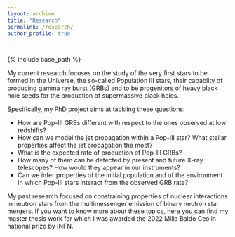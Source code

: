 ```yaml
---
layout: archive
title: "Research"
permalink: /research/
author_profile: true

---
```


{% include base_path %}

My current research focuses on the study of the very first stars to be formed in the Universe, the so-called Population III stars, their capablity of producing gamma ray burst (GRBs) and to be progenitors of heavy black hole seeds for the production of supermassive black holes. 

Specifically, my PhD project aims at tackling these questions:

* How are Pop-III GRBs different with respect to the ones observed at low
redshifts?
* How can we model the jet propagation within a Pop-III star? What stellar
properties affect the jet propagation the most?
* What is the expected rate of production of Pop-III GRBs?
* How many of them can be detected by present and future X-ray telescopes?
How would they appear in our instruments?
* Can we infer properties of the initial population and of the environment
in which Pop-III stars interact from the observed GRB rate?

My past research focused on constraining properties of nuclear interactions in neutron stars from the multimessenger emission of binary neutron star mergers. If you want to know more about these topics, [here]() you can find my master thesis work for which I was awarded the 2022 Milla Baldo Ceolin national prize by INFN.